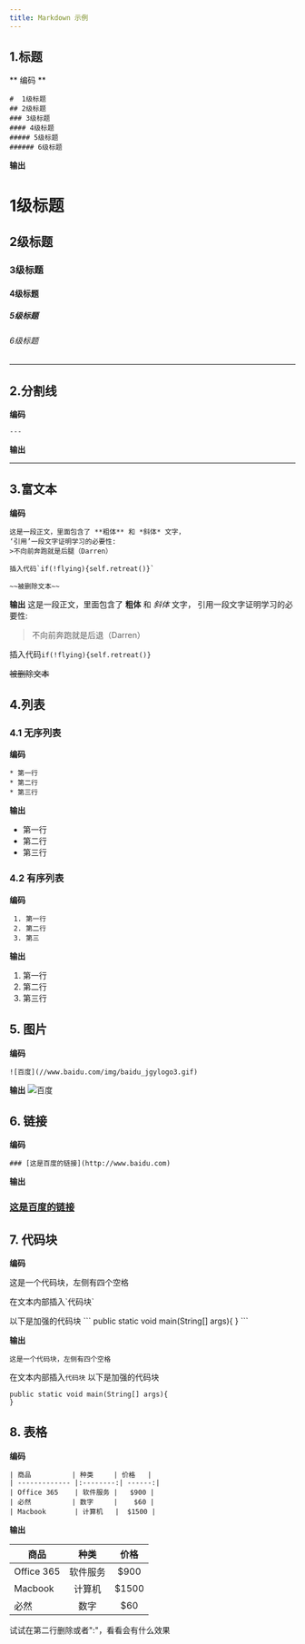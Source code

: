 ```yaml
---
title: Markdown 示例
---
```

## 1.标题
** 编码 **
```
#  1级标题
## 2级标题
### 3级标题
#### 4级标题
##### 5级标题
###### 6级标题
```
**输出**
#  1级标题
## 2级标题
### 3级标题
#### 4级标题
##### 5级标题
###### 6级标题
--------------------------------------

<!--more-->

## 2.分割线
**编码**
```
---
```
**输出**

---

## 3.富文本
**编码**
```
这是一段正文，里面包含了 **粗体** 和 *斜体* 文字，
‘引用’一段文字证明学习的必要性:
>不向前奔跑就是后腿（Darren）

插入代码`if(!flying){self.retreat()}`

~~被删除文本~~
```
**输出**
这是一段正文，里面包含了 **粗体** 和 *斜体* 文字，
引用一段文字证明学习的必要性:
>不向前奔跑就是后退（Darren）

插入代码`if(!flying){self.retreat()}`

~~被删除文本~~

## 4.列表
### 4.1 无序列表
**编码**
```
* 第一行
* 第二行
* 第三行
```
**输出**
* 第一行
* 第二行
* 第三行

### 4.2 有序列表
**编码**
```
 1. 第一行
 2. 第二行
 3. 第三
```
**输出**
 1. 第一行
 2. 第二行
 3. 第三行

## 5. 图片
**编码**
```
![百度](//www.baidu.com/img/baidu_jgylogo3.gif)
```
**输出**
![百度](//www.baidu.com/img/baidu_jgylogo3.gif)

## 6. 链接
**编码**
```
### [这是百度的链接](http://www.baidu.com)
```
**输出**
### [这是百度的链接](http://www.baidu.com)

## 7. 代码块
**编码**

&#32;&#32;&#32;&#32;这是一个代码块，左侧有四个空格
    
在文本内部插入&#96;代码块&#96;


以下是加强的代码块
&#96;&#96;&#96;
public static void main(String[] args){
}
&#96;&#96;&#96;


**输出**

    这是一个代码块，左侧有四个空格
在文本内部插入`代码块`
以下是加强的代码块 
``` 
public static void main(String[] args){ 
} 
```

## 8.  表格
**编码**
```
| 商品          | 种类     | 价格   |
| ------------- |:--------:| ------:|
| Office 365    | 软件服务 |   $900 |
| 必然          | 数字     |    $60 |
| Macbook       | 计算机   |  $1500 |
```

**输出**

| 商品          | 种类     | 价格   |
| ------------ |:--------:| :------:|
| Office 365    | 软件服务 |   \$900 |
| Macbook       | 计算机   |  \$1500 |
| 必然          | 数字     |    \$60 |

试试在第二行删除或者":"，看看会有什么效果

